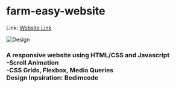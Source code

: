 # farm-easy-website <br/>

Link: <a href='https://farm-easy-home.netlify.app'> Website Link </a> <br/>

![Design](https://user-images.githubusercontent.com/44114775/120632155-4a87af00-c486-11eb-9aac-55ee2ed8b0e3.png)

<h3>A responsive website using HTML/CSS and Javascript <br/>
-Scroll Animation <br/>
-CSS Grids, Flexbox, Media Queries<br/>
Design Inpsiration: Bedimcode
</h3>



